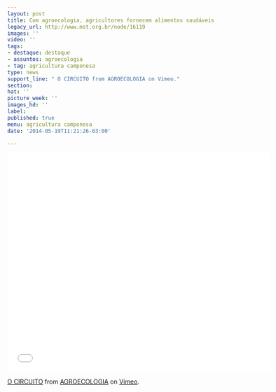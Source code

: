 ```yaml
---
layout: post
title: Com agroecologia, agricultores fornecem alimentos saudáveis
legacy_url: http://www.mst.org.br/node/16119
images: ''
video: ''
tags:
- destaque: destaque
- assuntos: agroecologia
- tag: agricultura camponesa
type: news
support_line: " O CIRCUITO from AGROECOLOGIA on Vimeo."
section: 
hat: ''
picture_week: ''
images_hd: ''
label: 
published: true
menu: agricultura camponesa
date: '2014-05-19T11:21:26-03:00'

---
```

<iframe src="//player.vimeo.com/video/92963842" width="600" height="500" frameborder="0" webkitallowfullscreen mozallowfullscreen allowfullscreen></iframe> <p><a href="http://vimeo.com/92963842">O CIRCUITO</a> from <a href="http://vimeo.com/agroecologia">AGROECOLOGIA</a> on <a href="https://vimeo.com">Vimeo</a>.</p>
